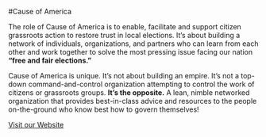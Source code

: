 #Cause of America

The role of Cause of America is to enable, facilitate and support citizen grassroots action to restore trust in local elections.  It’s about building a network of individuals, organizations, and partners who can learn from each other and work together to solve the most pressing issue facing our nation **“free and fair elections.”**

Cause of America is unique.  It’s not about building an empire.  It’s not a top-down command-and-control organization attempting to control the work of citizens or grassroots groups.  **It’s the opposite.**  A lean, nimble networked organization that provides best-in-class advice and resources to the people on-the-ground who know best how to govern themselves!

[Visit our Website](https://causeofamerica.org/)
